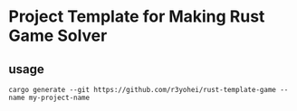 # Project Template for Making Rust Game Solver
## usage
```
cargo generate --git https://github.com/r3yohei/rust-template-game --name my-project-name
```